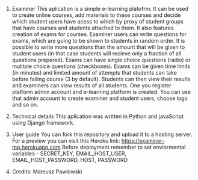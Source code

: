 1. Examiner
This aplication is a simple e-learning platofrm. It can be used to create online courses, add materials to these courses and decide which student users have acess to which by proxy of student groups that have courses and students attached to them. It also features creation of exams for courses. Examiner users can write questions for exams, which are going to be shown to students in random order. It is possible to write more questions than the amount that will be given to student users (in that case students will recieve only a fraction of all questions prepered). Exams can have single choice questions (radio) or mulitple choice questions (checkboxes). Exams can be given time limits (in minutes) and limited amount of attempts that students can take before failing course (3 by default). Students can then view their results and examiners can view results of all students. One you register platform admin account and e-learning platform is created. You can use that admin account to create examiner and student users, choose logo and so on.

2. Technical details
This aplication was written in Python and javaScript using Django framework.

3. User guide
You can fork this repository and upload it to a hosting server.
For a preview you can visit this Heroku link: https://examiner-mp.herokuapp.com
Before deployment remember to set enviormental variables - SECRET_KEY, EMAIL_HOST_USER, EMAIL_HOST_PASSWORD, HOST, PASSWORD

4. Credits:
Mateusz Pawłowski